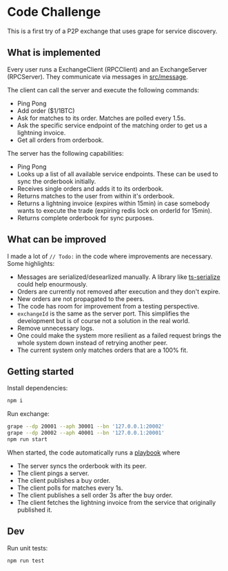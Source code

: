 # Code Challenge

This is a first try of a P2P exchange that uses grape for service discovery.

## What is implemented

Every user runs a ExchangeClient (RPCClient) and an ExchangeServer (RPCServer). They communicate via messages in [src/message](src/message/).

The client can call the server and execute the following commands:
- Ping Pong
- Add order ($1/1BTC)
- Ask for matches to its order. Matches are polled every 1.5s.
- Ask the specific service endpoint of the matching order to get us a lightning invoice.
- Get all orders from orderbook.

The server has the following capabilities:
- Ping Pong
- Looks up a list of all available service endpoints. These can be used to sync the orderbook initially.
- Receives single orders and adds it to its orderbook.
- Returns matches to the user from within it's orderbook.
- Returns a lightning invoice (expires within 15min) in case somebody wants to execute the trade (expiring redis lock on orderId for 15min).
- Returns complete orderbook for sync purposes.

## What can be improved

I made a lot of `// Todo:` in the code where improvements are necessary. Some highlights:

- Messages are serialized/desearlized manually. A library like [ts-serialize](https://www.npmjs.com/package/ts-serializable) could help enourmously.
- Orders are currently not removed after execution and they don't expire.
- New orders are not propagated to the peers.
- The code has room for improvement from a testing perspective.
- `exchangeId` is the same as the server port. This simplifies the development but is of course not a solution in the real world.
- Remove unnecessary logs.
- One could make the system more resilient as a failed request brings the whole system down instead of retrying another peer.
- The current system only matches orders that are a 100% fit.


## Getting started

Install dependencies:
```bash
npm i
```

Run exchange:
```bash
grape --dp 20001 --aph 30001 --bn '127.0.0.1:20002'
grape --dp 20002 --aph 40001 --bn '127.0.0.1:20001'
npm run start
```

When started, the code automatically runs a [playbook](src/index.ts) where
- The server syncs the orderbook with its peer. 
- The client pings a server.
- The client publishes a buy order.
- The client polls for matches every 1s.
- The client publishes a sell order 3s after the buy order.
- The client fetches the lightning invoice from the service that originally published it.


## Dev

Run unit tests:

```bash
npm run test
```